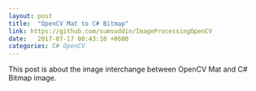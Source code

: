 ```yaml
---
layout: post
title:  "OpenCV Mat to C# Bitmap"
link: https://github.com/sumsuddin/ImageProcessingOpenCV
date:   2017-07-17 00:43:10 +0600
categories: C# OpenCV
---
```


This post is about the image interchange between OpenCV Mat and C# Bitmap image.
